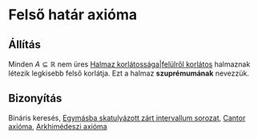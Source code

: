 # Felső határ axióma

## Állítás
Minden $A \subseteq \mathbb{R}$ nem üres [Halmaz korlátossága|felülről korlátos](halmaz-korlatossaga.md) halmaznak létezik legkisebb felső korlátja. Ezt a halmaz **szuprémumának** nevezzük.

## Bizonyítás

Bináris keresés, [Egymásba skatulyázott zárt intervallum sorozat](egymasba-skatulyazott-zart-intervallum-sorozat.md), [Cantor axióma](cantor-axioma.md), [Arkhimédeszi axióma](arkhimedeszi-axioma.md)


